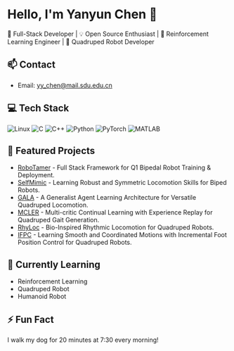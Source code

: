 # Hello, I'm Yanyun Chen 👋

🚀 Full-Stack Developer | 💡 Open Source Enthusiast | 🤖 Reinforcement Learning Engineer | 🌱 Quadruped Robot Developer

## 📫 Contact
- Email: yy_chen@mail.sdu.edu.cn

## 💻 Tech Stack
![Linux](https://img.shields.io/badge/Linux-FCC624?style=for-the-badge&logo=linux&logoColor=black)
![C](https://img.shields.io/badge/C-00599C?style=for-the-badge&logo=c&logoColor=white)
![C++](https://img.shields.io/badge/C++-00599C?style=for-the-badge&logo=c%2B%2B&logoColor=white)
![Python](https://img.shields.io/badge/Python-3776AB?style=for-the-badge&logo=python&logoColor=white)
![PyTorch](https://img.shields.io/badge/PyTorch-EE4C2C?style=for-the-badge&logo=pytorch&logoColor=white)
![MATLAB](https://img.shields.io/badge/MATLAB-0076A8?style=for-the-badge&logo=mathworks&logoColor=white)

## 🌟 Featured Projects
- [RoboTamer](https://vsislab.github.io/RoboTamer/) - Full Stack Framework for Q1 Bipedal Robot Training & Deployment.
- [SelfMimic](https://vsislab.github.io/SelfMimic/) - Learning Robust and Symmetric Locomotion Skills for Biped Robots.
- [GALA](https://vsislab.github.io/gala/) - A Generalist Agent Learning Architecture for Versatile Quadruped Locomotion.
- [MCLER](https://vsislab.github.io/mcler/) - Multi-critic Continual Learning with Experience Replay for Quadruped Gait Generation.
- [RhyLoc](https://vsislab.github.io/rhyloc/) - Bio-Inspired Rhythmic Locomotion for Quadruped Robots.
- [IFPC](https://vsislab.github.io/ifpc/) - Learning Smooth and Coordinated Motions with Incremental Foot Position Control for Quadruped Robots.


## 📖 Currently Learning
- Reinforcement Learning
- Quadruped Robot
- Humanoid Robot

## ⚡ Fun Fact
I walk my dog ​​for 20 minutes at 7:30 every morning!
    
